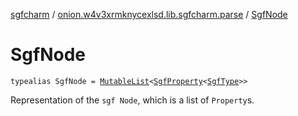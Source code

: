 [sgfcharm](../index.md) / [onion.w4v3xrmknycexlsd.lib.sgfcharm.parse](index.md) / [SgfNode](./-sgf-node.md)

# SgfNode

`typealias SgfNode = `[`MutableList`](https://kotlinlang.org/api/latest/jvm/stdlib/kotlin.collections/-mutable-list/index.html)`<`[`SgfProperty`](-sgf-property/index.md)`<`[`SgfType`](-sgf-type/index.md)`>>`

Representation of the `sgf Node`, which is a list of `Property`s.

